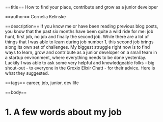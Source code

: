 ==title==
How to find your place, contribute and grow as a junior developer 

==author==
Cornelia Kelinske

==description==
If you know me or have been reading previous blog posts, you know that the past six months have been quite a wild ride for me: job hunt, first job,
no job and finally the second job. While there are a lot of things that I was able to learn during job number 1, this second job brings along its own set of challenges. My biggest struggle right now is to find ways to learn, grow and contribute as a junior developer on a small team in a startup environment, where everything needs to be done yesterday. Luckily I was able to ask some very helpful and knowledgeable folks - big shout-out - to everyone in the Groxio Elixir Chatt - for their advice. Here is what they suggested.

==tags==
career, job, junior, dev life


==body==

# 1. A few words about my job
